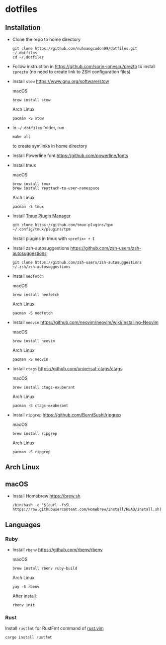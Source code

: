# dotfiles

## Installation

- Clone the repo to home directory

  ```console
  git clone https://github.com/nuhoangcodon99/dotfiles.git ~/.dotfiles
  cd ~/.dotfiles
  ```

- Follow instruction in https://github.com/sorin-ionescu/prezto to install `zprezto` (no need to create link to ZSH configuration files)

- Install `stow` https://www.gnu.org/software/stow

  macOS

  ```console
  brew install stow
  ```

  Arch Linux

  ```console
  pacman -S stow
  ```

- In `~/.dotfiles` folder, run

  ```console
  make all
  ```

  to create symlinks in home directory

- Install Powerline font https://github.com/powerline/fonts

- Install tmux

  macOS

  ```console
  brew install tmux
  brew install reattach-to-user-namespace
  ```

  Arch Linux

  ```console
  pacman -S tmux
  ```

- Install [Tmux Plugin Manager](https://github.com/tmux-plugins/tpm)

  ```console
  git clone https://github.com/tmux-plugins/tpm ~/.config/tmux/plugins/tpm
  ```

  Install plugins in tmux with `<prefix> + I`

- Install zsh-autosuggestions https://github.com/zsh-users/zsh-autosuggestions

  ```console
  git clone https://github.com/zsh-users/zsh-autosuggestions ~/.zsh/zsh-autosuggestions
  ```

- Install `neofetch`

  macOS

  ```console
  brew install neofetch
  ```

  Arch Linux

  ```console
  pacman -S neofetch
  ```

- Install `neovim` https://github.com/neovim/neovim/wiki/Installing-Neovim

  macOS

  ```console
  brew install neovim
  ```

  Arch Linux

  ```console
  pacman -S neovim
  ```

- Install `ctags` https://github.com/universal-ctags/ctags

  macOS

  ```console
  brew install ctags-exuberant
  ```

  Arch Linux

  ```console
  pacman -S ctags-exuberant
  ```

- Install `ripgrep` https://github.com/BurntSushi/ripgrep

  macOS

  ```console
  brew install ripgrep
  ```

  Arch Linux

  ```console
  pacman -S ripgrep
  ```

## Arch Linux

## macOS

- Install Homebrew https://brew.sh

  ```console
  /bin/bash -c "$(curl -fsSL https://raw.githubusercontent.com/Homebrew/install/HEAD/install.sh)"
  ```

## Languages

### Ruby

- Install `rbenv` https://github.com/rbenv/rbenv

  macOS

  ```console
  brew install rbenv ruby-build
  ```

  Arch Linux

  ```console
  yay -S rbenv
  ```

  After install:

  ```console
  rbenv init
  ```

### Rust

Install `rustfmt` for RustFmt command of [rust.vim](https://github.com/rust-lang/rust.vim)

```console
cargo install rustfmt
```
